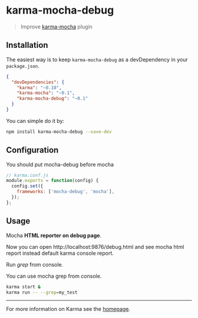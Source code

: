 # karma-mocha-debug

> Improve [karma-mocha](https://github.com/karma-runner/karma-mocha) plugin

## Installation

The easiest way is to keep `karma-mocha-debug` as a devDependency in your `package.json`.
```json
{
  "devDependencies": {
    "karma": "~0.10",
    "karma-mocha": "~0.1",
    "karma-mocha-debug": "~0.1"
  }
}
```

You can simple do it by:
```bash
npm install karma-mocha-debug --save-dev
```

## Configuration
You should put mocha-debug before mocha
```js
// karma.conf.js
module.exports = function(config) {
  config.set({
    frameworks: ['mocha-debug', 'mocha'],
  });
};
```

## Usage

Mocha **HTML reporter on debug page**.

Now you can open http://localhost:9876/debug.html and see mocha html report
instead default karma console report.

Run *grep* from console.

You can use mocha grep from console.

```bash
karma start &
karma run -- --grep=my_test
```

----

For more information on Karma see the [homepage].

[homepage]: http://karma-runner.github.com

